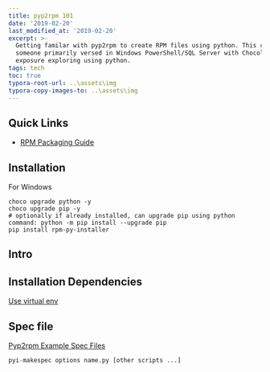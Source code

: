 ```yaml
---
title: pyp2rpm 101
date: '2019-02-20'
last_modified_at: '2019-02-20'
excerpt: >-
  Getting familar with pyp2rpm to create RPM files using python. This comes from
  someone primarily versed in Windows PowerShell/SQL Server with Chocolatey
  exposure exploring using python.
tags: tech
toc: true
typora-root-url: ..\assets\img
typora-copy-images-to: ..\assets\img
---
```

## Quick Links
- [RPM Packaging Guide](https://rpm-packaging-guide.github.io/)

## Installation

For Windows
```
choco upgrade python -y
choco upgrade pip -y
# optionally if already installed, can upgrade pip using python command: python -m pip install --upgrade pip
pip install rpm-py-installer
```

## Intro


## Installation Dependencies
[Use virtual env](https://pypi.org/project/virtualenv)


## Spec file
[Pyp2rpm Example Spec Files](https://stackoverflow.com/questions/24285680/how-to-rpm-execute-python-script)


```python
pyi-makespec options name.py [other scripts ...]

```
